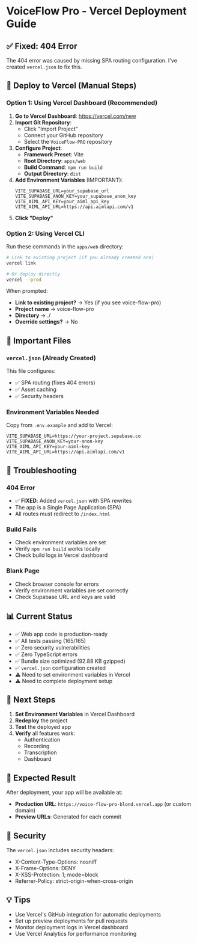 # VoiceFlow Pro - Vercel Deployment Guide

## ✅ Fixed: 404 Error

The 404 error was caused by missing SPA routing configuration. I've created `vercel.json` to fix this.

## 🚀 Deploy to Vercel (Manual Steps)

### Option 1: Using Vercel Dashboard (Recommended)

1. **Go to Vercel Dashboard**: https://vercel.com/new
2. **Import Git Repository**:
   - Click "Import Project"
   - Connect your GitHub repository
   - Select the `VoiceFlow-PRO` repository
3. **Configure Project**:
   - **Framework Preset**: Vite
   - **Root Directory**: `apps/web`
   - **Build Command**: `npm run build`
   - **Output Directory**: `dist`
4. **Add Environment Variables** (IMPORTANT):
   ```
   VITE_SUPABASE_URL=your_supabase_url
   VITE_SUPABASE_ANON_KEY=your_supabase_anon_key
   VITE_AIML_API_KEY=your_aiml_api_key
   VITE_AIML_API_URL=https://api.aimlapi.com/v1
   ```
5. **Click "Deploy"**

### Option 2: Using Vercel CLI

Run these commands in the `apps/web` directory:

```bash
# Link to existing project (if you already created one)
vercel link

# Or deploy directly
vercel --prod
```

When prompted:
- **Link to existing project?** → Yes (if you see voice-flow-pro)
- **Project name** → voice-flow-pro
- **Directory** → ./
- **Override settings?** → No

## 📝 Important Files

### `vercel.json` (Already Created)
This file configures:
- ✅ SPA routing (fixes 404 errors)
- ✅ Asset caching
- ✅ Security headers

### Environment Variables Needed

Copy from `.env.example` and add to Vercel:

```env
VITE_SUPABASE_URL=https://your-project.supabase.co
VITE_SUPABASE_ANON_KEY=your-anon-key
VITE_AIML_API_KEY=your-aiml-key
VITE_AIML_API_URL=https://api.aimlapi.com/v1
```

## 🔧 Troubleshooting

### 404 Error
- ✅ **FIXED**: Added `vercel.json` with SPA rewrites
- The app is a Single Page Application (SPA)
- All routes must redirect to `/index.html`

### Build Fails
- Check environment variables are set
- Verify `npm run build` works locally
- Check build logs in Vercel dashboard

### Blank Page
- Check browser console for errors
- Verify environment variables are set correctly
- Check Supabase URL and keys are valid

## 📊 Current Status

- ✅ Web app code is production-ready
- ✅ All tests passing (165/165)
- ✅ Zero security vulnerabilities
- ✅ Zero TypeScript errors
- ✅ Bundle size optimized (92.88 KB gzipped)
- ✅ `vercel.json` configuration created
- ⚠️ Need to set environment variables in Vercel
- ⚠️ Need to complete deployment setup

## 🎯 Next Steps

1. **Set Environment Variables** in Vercel Dashboard
2. **Redeploy** the project
3. **Test** the deployed app
4. **Verify** all features work:
   - Authentication
   - Recording
   - Transcription
   - Dashboard

## 📱 Expected Result

After deployment, your app will be available at:
- **Production URL**: `https://voice-flow-pro-blond.vercel.app` (or custom domain)
- **Preview URLs**: Generated for each commit

## 🔐 Security

The `vercel.json` includes security headers:
- X-Content-Type-Options: nosniff
- X-Frame-Options: DENY
- X-XSS-Protection: 1; mode=block
- Referrer-Policy: strict-origin-when-cross-origin

## 💡 Tips

- Use Vercel's GitHub integration for automatic deployments
- Set up preview deployments for pull requests
- Monitor deployment logs in Vercel dashboard
- Use Vercel Analytics for performance monitoring

